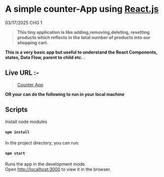 # A simple counter-App using [React.js](https://reactjs.org)
03/17/2025 CHG 1

> **This tiny application is like adding,removing,deleting, resetting products which reflects in the total number of products into our shopping cart.**

**This is a very basic app but useful to understand the React Components, states, Data Flow, parent to child etc. .**

## Live URL :-

> [Counter App](https://obscure-waters-60500.herokuapp.com)

**OR your can do the following to run in your local machine**

## Scripts

Install node modules

#### `npm install`

In the project directory, you can run:

#### `npm start`

Runs the app in the development mode.<br>
Open [http://localhost:3000](http://localhost:3000) to view it in the browser.
